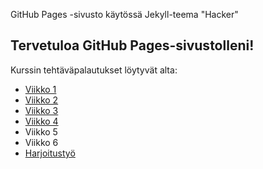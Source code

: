 GitHub Pages -sivusto käytössä Jekyll-teema "Hacker"


## Tervetuloa GitHub Pages-sivustolleni!


Kurssin tehtäväpalautukset löytyvät alta:


- [Viikko 1](viikko1.html) 
- [Viikko 2](viikko2.md) 
- [Viikko 3](viikko3/index.html)
- [Viikko 4](viikko4/index.html)
- Viikko 5
- Viikko 6
- [Harjoitustyö](harjoitustyo.md)
